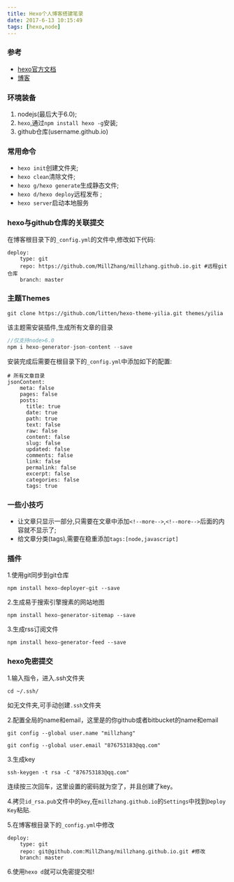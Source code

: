 ```yaml
---
title: Hexo个人博客搭建笔录
date: 2017-6-13 10:15:49
tags: [hexo,node]
---
```


### 参考

* [hexo官方文档](https://hexo.io/zh-cn/docs/)
* [博客](http://baixin.io/2015/08/HEXO%E6%90%AD%E5%BB%BA%E4%B8%AA%E4%BA%BA%E5%8D%9A%E5%AE%A2/)

### 环境装备

1. nodejs(最后大于6.0);
2. `hexo`,通过`npm install hexo -g`安装;
3. github仓库(username.github.io)

<!-- more -->

### 常用命令

* `hexo init`创建文件夹;
* `hexo clean`清除文件;
* `hexo g/hexo generate`生成静态文件;
* `hexo d/hexo deploy`远程发布 ;
* `hexo server`启动本地服务

### hexo与github仓库的关联提交

在博客根目录下的`_config.yml`的文件中,修改如下代码:

```
deploy:
    type: git
    repo: https://github.com/MillZhang/millzhang.github.io.git #远程git仓库
    branch: master
```

### 主题Themes

```
git clone https://github.com/litten/hexo-theme-yilia.git themes/yilia
```

该主题需安装插件,生成所有文章的目录

```js
//仅支持node>6.0
npm i hexo-generator-json-content --save
```

安装完成后需要在根目录下的`_config.yml`中添加如下的配置:

```
# 所有文章目录
jsonContent:
    meta: false
    pages: false
    posts:
      title: true
      date: true
      path: true
      text: false
      raw: false
      content: false
      slug: false
      updated: false
      comments: false
      link: false
      permalink: false
      excerpt: false
      categories: false
      tags: true
```


### 一些小技巧

* 让文章只显示一部分,只需要在文章中添加`<!--more-->`,`<!--more-->`后面的内容就不显示了;
* 给文章分类(tags),需要在稳重添加`tags:[node,javascript]`

### 插件

1.使用git同步到git仓库

```
npm install hexo-deployer-git --save
```

2.生成易于搜索引擎搜素的网站地图

```
npm install hexo-generator-sitemap --save
```

3.生成rss订阅文件

```
npm install hexo-generator-feed --save
```

### hexo免密提交

1.输入指令，进入.ssh文件夹
```
cd ~/.ssh/
```
如无文件夹,可手动创建`.ssh`文件夹

2.配置全局的name和email，这里是的你github或者bitbucket的name和email

```
git config --global user.name "millzhang"  
  
git config --global user.email "876753183@qq.com"  
```

3.生成key

```
ssh-keygen -t rsa -C "876753183@qq.com" 
```

连续按三次回车，这里设置的密码就为空了，并且创建了key。

4.拷贝`id_rsa.pub`文件中的`key`,在`millzhang.github.io`的`Settings`中找到`Deploy Key`粘贴.

5.在博客根目录下的`_config.yml`中修改

```
deploy:
    type: git
    repo: git@github.com:MillZhang/millzhang.github.io.git #修改
    branch: master

```

6.使用`hexo d`就可以免密提交啦!